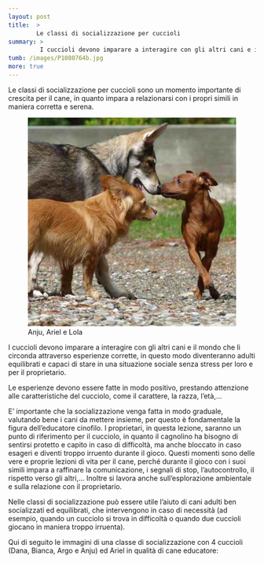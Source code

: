 ```yaml
---
layout: post
title:  >
        Le classi di socializzazione per cuccioli
summary: >
         I cuccioli devono imparare a interagire con gli altri cani e il mondo che li circonda attraverso esperienze corrette, in questo modo diventeranno adulti equilibrati e capaci di stare in una situazione sociale senza stress per loro e per il proprietario.
tumb: /images/P1080764b.jpg
more: true
---
```


Le classi di socializzazione per cuccioli sono un momento importante di crescita per il cane, in quanto impara a relazionarsi con i propri simili in maniera corretta e serena.

<figure>
  <img class="filtered" src="/images/P1080764b.jpg">
  <figcaption>
    Anju, Ariel e Lola
  </figcaption>
</figure>

I cuccioli devono imparare a interagire con gli altri cani e il mondo che li circonda attraverso esperienze corrette, in questo modo diventeranno adulti equilibrati e capaci di stare in una situazione sociale senza stress per loro e per il proprietario.

Le esperienze devono essere fatte in modo positivo, prestando attenzione alle caratteristiche del cucciolo, come il carattere, la razza, l’età,…

E’ importante che la socializzazione venga fatta in modo graduale, valutando bene i cani da mettere insieme, per questo è fondamentale la figura dell’educatore cinofilo. I proprietari, in questa lezione, saranno un punto di riferimento per il cucciolo, in quanto il cagnolino ha bisogno di sentirsi protetto e capito in caso di difficoltà, ma anche bloccato in caso esageri e diventi troppo irruento durante il gioco. Questi momenti sono delle vere e proprie lezioni di vita per il cane, perché durante il gioco con i suoi simili impara a raffinare la comunicazione, i segnali di stop, l’autocontrollo, il rispetto verso gli altri,… Inoltre si lavora anche sull’esplorazione ambientale e sulla relazione con il proprietario.

Nelle classi di socializzazione può essere utile l’aiuto di cani adulti ben socializzati ed equilibrati, che intervengono in caso di necessità (ad esempio, quando un cucciolo si trova in difficoltà o quando due cuccioli giocano in maniera troppo irruenta).

Qui di seguito le immagini di una classe di socializzazione con 4 cuccioli (Dana, Bianca, Argo e Anju) ed Ariel in qualità di cane educatore:
